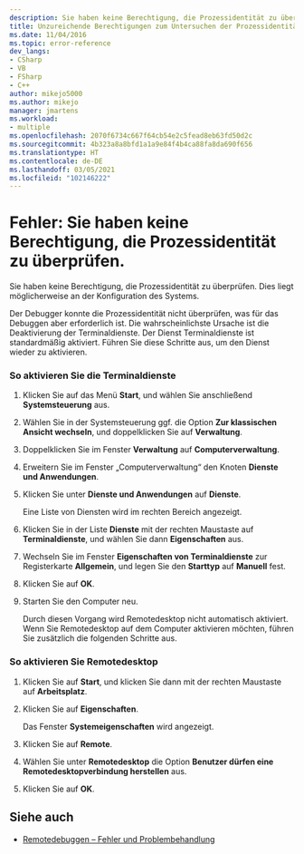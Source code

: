 ```yaml
---
description: Sie haben keine Berechtigung, die Prozessidentität zu überprüfen.
title: Unzureichende Berechtigungen zum Untersuchen der Prozessidentität | Microsoft-Dokumentation
ms.date: 11/04/2016
ms.topic: error-reference
dev_langs:
- CSharp
- VB
- FSharp
- C++
author: mikejo5000
ms.author: mikejo
manager: jmartens
ms.workload:
- multiple
ms.openlocfilehash: 2070f6734c667f64cb54e2c5fead8eb63fd50d2c
ms.sourcegitcommit: 4b323a8a8bfd1a1a9e84f4b4ca88fa8da690f656
ms.translationtype: HT
ms.contentlocale: de-DE
ms.lasthandoff: 03/05/2021
ms.locfileid: "102146222"
---
```

# <a name="error-you-do-not-have-permission-to-inspect-the-process39s-identity"></a>Fehler: Sie haben keine Berechtigung, die Prozessidentität zu überprüfen.
Sie haben keine Berechtigung, die Prozessidentität zu überprüfen. Dies liegt möglicherweise an der Konfiguration des Systems.

 Der Debugger konnte die Prozessidentität nicht überprüfen, was für das Debuggen aber erforderlich ist. Die wahrscheinlichste Ursache ist die Deaktivierung der Terminaldienste. Der Dienst Terminaldienste ist standardmäßig aktiviert. Führen Sie diese Schritte aus, um den Dienst wieder zu aktivieren.

### <a name="to-enable-terminal-services"></a>So aktivieren Sie die Terminaldienste

1. Klicken Sie auf das Menü **Start**, und wählen Sie anschließend **Systemsteuerung** aus.

2. Wählen Sie in der Systemsteuerung ggf. die Option **Zur klassischen Ansicht wechseln**, und doppelklicken Sie auf **Verwaltung**.

3. Doppelklicken Sie im Fenster **Verwaltung** auf **Computerverwaltung**.

4. Erweitern Sie im Fenster „Computerverwaltung“ den Knoten **Dienste und Anwendungen**.

5. Klicken Sie unter **Dienste und Anwendungen** auf **Dienste**.

     Eine Liste von Diensten wird im rechten Bereich angezeigt.

6. Klicken Sie in der Liste **Dienste** mit der rechten Maustaste auf **Terminaldienste**, und wählen Sie dann **Eigenschaften** aus.

7. Wechseln Sie im Fenster **Eigenschaften von Terminaldienste** zur Registerkarte **Allgemein**, und legen Sie den **Starttyp** auf **Manuell** fest.

8. Klicken Sie auf **OK**.

9. Starten Sie den Computer neu.

     Durch diesen Vorgang wird Remotedesktop nicht automatisch aktiviert. Wenn Sie Remotedesktop auf dem Computer aktivieren möchten, führen Sie zusätzlich die folgenden Schritte aus.

### <a name="to-enable-remote-desktop"></a>So aktivieren Sie Remotedesktop

1. Klicken Sie auf **Start**, und klicken Sie dann mit der rechten Maustaste auf **Arbeitsplatz**.

2. Klicken Sie auf **Eigenschaften**.

     Das Fenster **Systemeigenschaften** wird angezeigt.

3. Klicken Sie auf **Remote**.

4. Wählen Sie unter **Remotedesktop** die Option **Benutzer dürfen eine Remotedesktopverbindung herstellen** aus.

5. Klicken Sie auf **OK**.

## <a name="see-also"></a>Siehe auch
- [Remotedebuggen – Fehler und Problembehandlung](../debugger/remote-debugging-errors-and-troubleshooting.md)
